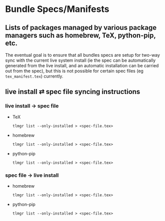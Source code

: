 # Bundle Specs/Manifests
## Lists of packages managed by various package managers such as homebrew, TeX, python-pip, etc. 
The eventual goal is to ensure that all bundles specs are setup for two-way sync with the current live system install (ie the spec can be automatically generated from the live install, and an automatic installation can be carried out from the spec), but this is not possible for certain spec files (eg `tex_manifest.tex`) currently.

## live install &rlarr; spec file syncing instructions
### live install &rarr; spec file

- TeX
    ```
    tlmgr list --only-installed > <spec-file.tex>
    ```

- homebrew
    ```
    tlmgr list --only-installed > <spec-file.tex>
    ```
    
- python-pip
    ```
    tlmgr list --only-installed > <spec-file.tex>
    ```
    
### spec file &rarr; live install

- homebrew
    ```
    tlmgr list --only-installed > <spec-file.tex>
    ```
    
- python-pip
    ```
    tlmgr list --only-installed > <spec-file.tex>
    ```